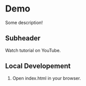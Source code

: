 # Demo 

Some description!

## Subheader 

Watch tutorial on YouTube.

## Local Developement

1. Open index.html in your browser.
